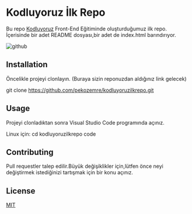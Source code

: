 # Kodluyoruz İlk Repo

Bu repo [Kodluyoruz](https://www.kodluyoruz.com) Front-End Eğitiminde oluşturduğumuz ilk repo. İçerisinde bir adet README dosyası,bir adet de index.html barındırıyor. 

![github](kodluyoruzilkrepo/img/github.png)

## Installation

Öncelikle projeyi clonlayın. (Buraya sizin reponuzdan aldığınız link gelecek)

git clone https://github.com/pekozemre/kodluyoruzilkrepo.git

## Usage

Projeyi clonladıktan sonra Visual Studio Code programında açınız.

Linux için:
cd kodluyoruzilkrepo
code

## Contributing 

Pull requestler talep edilir.Büyük değişiklikler için,lütfen önce neyi değiştirmek istediğinizi tartışmak için bir konu açınız.

## License
[MIT](https://choosealicense.com/licenses/mit/)
